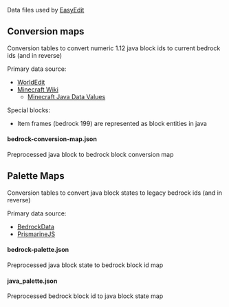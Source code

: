 Data files used by [EasyEdit](https://github.com/platz1de/EasyEdit)

## Conversion maps

Conversion tables to convert numeric 1.12 java block ids to current bedrock ids (and in reverse)

Primary data source:

- [WorldEdit](https://github.com/EngineHub/WorldEdit/tree/master/worldedit-core/src/main/resources/com/sk89q/worldedit/world/registry)
- [Minecraft Wiki](https://minecraft.fandom.com/)
    - [Minecraft Java Data Values](https://minecraft.fandom.com/wiki/Java_Edition_data_values/Pre-flattening)

Special blocks:

- Item frames (bedrock 199) are represented as block entities in java

#### bedrock-conversion-map.json

Preprocessed java block to bedrock block conversion map

## Palette Maps

Conversion tables to convert java block states to legacy bedrock ids (and in reverse)

Primary data source:

- [BedrockData](https://github.com/pmmp/BedrockData/)
- [PrismarineJS](https://github.com/PrismarineJS/minecraft-data/)

#### bedrock-palette.json

Preprocessed java block state to bedrock block id map

#### java_palette.json

Preprocessed bedrock block id to java block state map